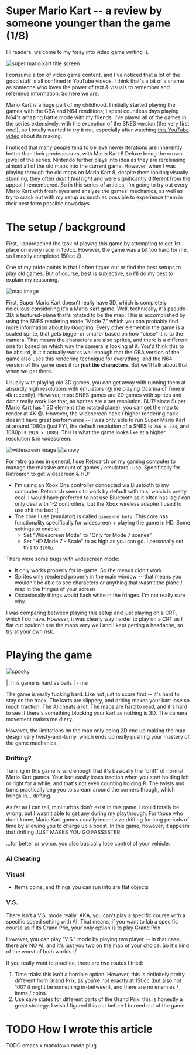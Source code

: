 # Super Mario Kart -- a review by someone younger than the game (1/8)

Hi readers. welcome to my foray into video game writing :).

![super mario kart title screen](./title-screen.jpeg)

I consume a ton of video game content, and I've noticed that a lot of the good stuff is all confined in YouTube videos. I think that's a bit of a shame as someone who loves the power of text & visuals to remember and reference information. So here we are.

Mario Kart is a huge part of my childhood. I initially started playing the games with the GBA and N64 renditions; I spent countless days playing N64's amazing battle mode with my friends. I've played all of the games in the series extensively, with the exception of the SNES version (the very first one!), so I totally wanted to try it out, especially after watching [this YouTube video](https://www.youtube.com/watch?v=NDHZKYETDyU&t=1497s) about its making.

I noticed that many people tend to believe newer iterations are inherently better than their predecessors, with Mario Kart 8 Deluxe being the crown jewel of the series. Nintendo further plays into idea as they are rereleasing almost all of the old maps into the current game. However, when I was playing through the old maps on Mario Kart 8, despite them looking visually stunning, they often _didn't feel right_ and were significantly different from the appeal I remembered. So in this series of articles, I'm going to try out every Mario Kart with fresh eyes and analyze the games' mechanics, as well as try to crack out with my setup as much as possible to experience them in their best form possible nowadays.

# The setup / background

First, I approached the task of playing this game by attempting to get 1st place on every race in 150cc. However, the game was a bit too hard for me, so I mostly completed 150cc 😅.

One of my pride points is that I often figure out or find the best setups to play old games. But of course, best is subjective, so I'll do my best to explain my reasoning.

![map image](low-res.png)

First, Super Mario Kart doesn't really have 3D, which is completely ridiculous considering it's a Mario Kart game. Well, technically, it's pseudo-3D: a textured-plane that's rotated to be the map. This is accomplished by using the SNES rendering mode "Mode 7," which you can probably find more information about by Googling. Every other element in the game is a scaled sprite, that gets bigger or smaller based on how "close" it is to the camera. That means the characters are also sprites, and there is a different one for based on which way the camera is looking at it. You'd think this to be absurd, but it actually works well enough that the GBA version of the game also uses this rendering technique for everything, and the N64 version of the game uses it for **just the characters.** But we'll talk about that when we get there.

Usually with playing old 3D games, you can get away with running them at absurdly high resolutions with emulators (@ me playing Ocarina of Time in 4k recently). However, most SNES games are 2D games with sprites and don't really work like that, as sprites are a set resolution. BUT! since Super Mario Kart has 1 3D element (the rotated plane), you can get the map to render at 4K 😉. However, the widescreen hack / higher rendering hack doesn't have great performance -- I was only able to run Super Mario Kart at around 1080p (just FYI, the default resolution of a SNES is `256 x 224`, and 1080p is `1920 x 1080`). This is what the game looks like at a higher resolution & in widescreen:

![widescreen image](high-res-and-widescreen.png)
![snowy](snowy.png)

For retro games in general, I use Retroarch on my gaming computer to manage the massive amount of games / emulators I use. Specifically for Retroarch to get widescreen & HD:
* I'm using an Xbox One controller connected via Bluetooth to my computer. Retroarch seems to work by default with this, which is pretty cool. I would have preferred to not use Bluetooth as it often has lag / can only deal with 1-2 controllers, but the Xbox wireless adapter I used to use shit the bed :(
* The core I use (emulator) is called `bsnes-hd beta`. This core has functionality specifically for widescreen + playing the game in HD. Some settings to enable:
  * Set "Widescreen Mode" to "Only for Mode 7 scenes"
  * Set "HD Mode 7 - Scale" to as high as you can go. I personally set this to `1200p`.

There were some bugs with widescreen mode:
* It only works properly for in-game. So the menus didn't work
* Sprites only rendered properly in the main window -- that means you wouldn't be able to see characters or anything that wasn't the plane / map in the fringes of your screen
* Occasionally things would flash white in the fringes. I'm not really sure why.

I was comparing between playing this setup and just playing on a CRT, which I do have. However, it was clearly way harder to play on a CRT as I flat out couldn't see the maps very well and I kept getting a headache, so try at your own risk.

# Playing the game
![spooky](spooky.png)

| This game is hard as balls
| - me

The game is really fucking hard. Like not just to score first -- it's hard to stay on the track. The karts are slippery, and driting makes your kart lose so much traction. The AI cheats a lot. The maps are hard to read, and it's hard to see if there's something blocking your kart as nothing is 3D. The camera movement makes me dizzy.

However, the limitations on the map only being 2D end up making the map design very twisty-and-turny, which ends up really pushing your mastery of the game mechanics.

### Drifting?

Turning in this game is wild enough that it's basically the "drift" of normal Mario Kart games. Your kart easily loses traction when you start holding left or right for a while, and that's not even counting holding R. The twists and turns practically beg you to scream around the corners though, which brings in... drifting.

As far as I can tell, mini turbos don't exist in this game. I could totally be wrong, but I wasn't able to get any during my playthrough. For those who don't know, Mario Kart games usually incentivize drifting for long periods of time by allowing you to charge up a boost. In this game, however, it appears that drifting JUST MAKES YOU GO FASSSSTER.

...for better or worse. you also basically lose control of your vehicle.



### AI Cheating

### Visual

* Items coins, and things you can run into are flat objects

### V.S.

There isn't a V.S. mode really. AKA, you can't play a specific course with a specific speed setting with AI. That means, if you want to lab a specific course as if its Grand Prix, your only option is to play Grand Prix.

However, you can play "V.S." mode by playing two player -- in that case, there are NO AI, and it's just you two on the map of your choice. So it's kind of the worst of both worlds :/.

If you really want to practice, there are two routes I tried:
1. Time trials: this isn't a horrible option. However, this is definitely pretty different from Grand Prix, as you're not exactly at 150cc (but also not 100? it might be something in-between), and there are no enemies / items / coins.
2. Use save states for different parts of the Grand Prix: this is honestly a great strategy. I wish I figured this out before I burned out of the game.


# TODO How I wrote this article

TODO emacs x markdown mode plug



